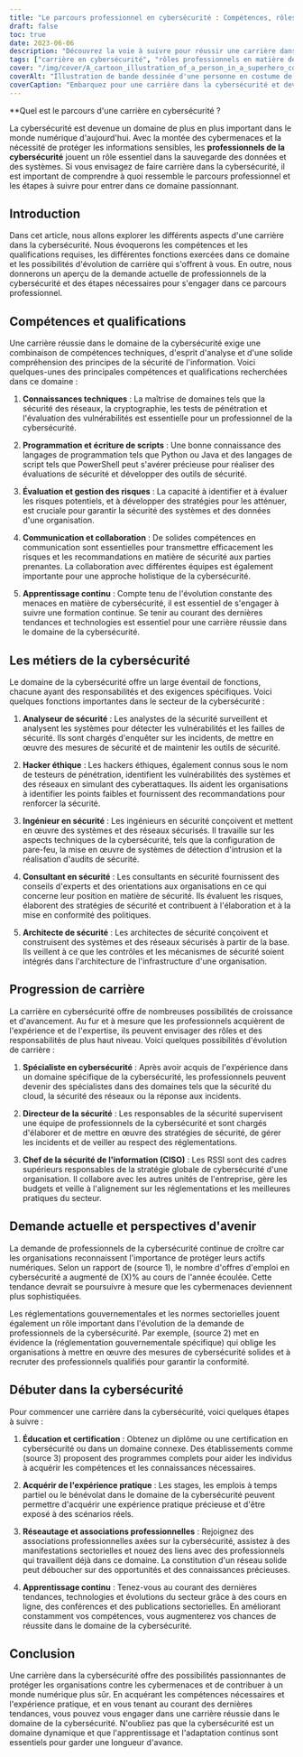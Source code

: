```yaml
---
title: "Le parcours professionnel en cybersécurité : Compétences, rôles et progression"
draft: false
toc: true
date: 2023-06-06
description: "Découvrez la voie à suivre pour réussir une carrière dans la cybersécurité, y compris les compétences requises, les différentes fonctions et les possibilités d'avancement."
tags: ["carrière en cybersécurité", "rôles professionnels en matière de cybersécurité", "compétences en matière de cybersécurité", "progression de la carrière", "demande en matière de cybersécurité", "éducation à la cybersécurité", "certifications en cybersécurité", "la mise en réseau dans le domaine de la cybersécurité", "l'apprentissage continu", "tendances en matière de cybersécurité", "industrie de la cybersécurité", "connaissances techniques", "compétences en programmation", "l'évaluation des risques", "compétences en matière de communication", "piratage éthique", "analyste de sécurité", "ingénieur en sécurité", "consultant en sécurité", "architecte de sécurité", "spécialiste en cybersécurité", "responsable de la sécurité", "RSSI", "réglementation en matière de cybersécurité", "Marché de l'emploi dans le domaine de la cybersécurité", "démarrer une carrière dans la cybersécurité", "qualifications en matière de cybersécurité", "expérience en matière de cybersécurité", "associations professionnelles dans le domaine de la cybersécurité", "cybersécurité mise en réseau", "dernières tendances en matière de cybersécurité"]
cover: "/img/cover/A_cartoon_illustration_of_a_person_in_a_superhero_costume.png"
coverAlt: "Illustration de bande dessinée d'une personne en costume de super-héros avec un bouclier et des symboles de cadenas, représentant la cybersécurité."
coverCaption: "Embarquez pour une carrière dans la cybersécurité et devenez un défenseur du numérique."
---
```


**Quel est le parcours d'une carrière en cybersécurité ?

La cybersécurité est devenue un domaine de plus en plus important dans le monde numérique d'aujourd'hui. Avec la montée des cybermenaces et la nécessité de protéger les informations sensibles, les **professionnels de la cybersécurité** jouent un rôle essentiel dans la sauvegarde des données et des systèmes. Si vous envisagez de faire carrière dans la cybersécurité, il est important de comprendre à quoi ressemble le parcours professionnel et les étapes à suivre pour entrer dans ce domaine passionnant.

## Introduction

Dans cet article, nous allons explorer les différents aspects d'une carrière dans la cybersécurité. Nous évoquerons les compétences et les qualifications requises, les différentes fonctions exercées dans ce domaine et les possibilités d'évolution de carrière qui s'offrent à vous. En outre, nous donnerons un aperçu de la demande actuelle de professionnels de la cybersécurité et des étapes nécessaires pour s'engager dans ce parcours professionnel.

## Compétences et qualifications

Une carrière réussie dans le domaine de la cybersécurité exige une combinaison de compétences techniques, d'esprit d'analyse et d'une solide compréhension des principes de la sécurité de l'information. Voici quelques-unes des principales compétences et qualifications recherchées dans ce domaine :

1. **Connaissances techniques** : La maîtrise de domaines tels que la sécurité des réseaux, la cryptographie, les tests de pénétration et l'évaluation des vulnérabilités est essentielle pour un professionnel de la cybersécurité.

2. **Programmation et écriture de scripts** : Une bonne connaissance des langages de programmation tels que Python ou Java et des langages de script tels que PowerShell peut s'avérer précieuse pour réaliser des évaluations de sécurité et développer des outils de sécurité.

3. **Évaluation et gestion des risques** : La capacité à identifier et à évaluer les risques potentiels, et à développer des stratégies pour les atténuer, est cruciale pour garantir la sécurité des systèmes et des données d'une organisation.

4. **Communication et collaboration** : De solides compétences en communication sont essentielles pour transmettre efficacement les risques et les recommandations en matière de sécurité aux parties prenantes. La collaboration avec différentes équipes est également importante pour une approche holistique de la cybersécurité.

5. **Apprentissage continu** : Compte tenu de l'évolution constante des menaces en matière de cybersécurité, il est essentiel de s'engager à suivre une formation continue. Se tenir au courant des dernières tendances et technologies est essentiel pour une carrière réussie dans le domaine de la cybersécurité.

## Les métiers de la cybersécurité

Le domaine de la cybersécurité offre un large éventail de fonctions, chacune ayant des responsabilités et des exigences spécifiques. Voici quelques fonctions importantes dans le secteur de la cybersécurité :

1. **Analyseur de sécurité** : Les analystes de la sécurité surveillent et analysent les systèmes pour détecter les vulnérabilités et les failles de sécurité. Ils sont chargés d'enquêter sur les incidents, de mettre en œuvre des mesures de sécurité et de maintenir les outils de sécurité.

2. **Hacker éthique** : Les hackers éthiques, également connus sous le nom de testeurs de pénétration, identifient les vulnérabilités des systèmes et des réseaux en simulant des cyberattaques. Ils aident les organisations à identifier les points faibles et fournissent des recommandations pour renforcer la sécurité.

3. **Ingénieur en sécurité** : Les ingénieurs en sécurité conçoivent et mettent en œuvre des systèmes et des réseaux sécurisés. Il travaille sur les aspects techniques de la cybersécurité, tels que la configuration de pare-feu, la mise en œuvre de systèmes de détection d'intrusion et la réalisation d'audits de sécurité.

4. **Consultant en sécurité** : Les consultants en sécurité fournissent des conseils d'experts et des orientations aux organisations en ce qui concerne leur position en matière de sécurité. Ils évaluent les risques, élaborent des stratégies de sécurité et contribuent à l'élaboration et à la mise en conformité des politiques.

5. **Architecte de sécurité** : Les architectes de sécurité conçoivent et construisent des systèmes et des réseaux sécurisés à partir de la base. Ils veillent à ce que les contrôles et les mécanismes de sécurité soient intégrés dans l'architecture de l'infrastructure d'une organisation.

## Progression de carrière

La carrière en cybersécurité offre de nombreuses possibilités de croissance et d'avancement. Au fur et à mesure que les professionnels acquièrent de l'expérience et de l'expertise, ils peuvent envisager des rôles et des responsabilités de plus haut niveau. Voici quelques possibilités d'évolution de carrière :

1. **Spécialiste en cybersécurité** : Après avoir acquis de l'expérience dans un domaine spécifique de la cybersécurité, les professionnels peuvent devenir des spécialistes dans des domaines tels que la sécurité du cloud, la sécurité des réseaux ou la réponse aux incidents.

2. **Directeur de la sécurité** : Les responsables de la sécurité supervisent une équipe de professionnels de la cybersécurité et sont chargés d'élaborer et de mettre en œuvre des stratégies de sécurité, de gérer les incidents et de veiller au respect des réglementations.

3. **Chef de la sécurité de l'information (CISO)** : Les RSSI sont des cadres supérieurs responsables de la stratégie globale de cybersécurité d'une organisation. Il collabore avec les autres unités de l'entreprise, gère les budgets et veille à l'alignement sur les réglementations et les meilleures pratiques du secteur.

## Demande actuelle et perspectives d'avenir

La demande de professionnels de la cybersécurité continue de croître car les organisations reconnaissent l'importance de protéger leurs actifs numériques. Selon un rapport de (source 1), le nombre d'offres d'emploi en cybersécurité a augmenté de (X)% au cours de l'année écoulée. Cette tendance devrait se poursuivre à mesure que les cybermenaces deviennent plus sophistiquées.

Les réglementations gouvernementales et les normes sectorielles jouent également un rôle important dans l'évolution de la demande de professionnels de la cybersécurité. Par exemple, (source 2) met en évidence la (réglementation gouvernementale spécifique) qui oblige les organisations à mettre en œuvre des mesures de cybersécurité solides et à recruter des professionnels qualifiés pour garantir la conformité.

## Débuter dans la cybersécurité

Pour commencer une carrière dans la cybersécurité, voici quelques étapes à suivre :

1. **Éducation et certification** : Obtenez un diplôme ou une certification en cybersécurité ou dans un domaine connexe. Des établissements comme (source 3) proposent des programmes complets pour aider les individus à acquérir les compétences et les connaissances nécessaires.

2. **Acquérir de l'expérience pratique** : Les stages, les emplois à temps partiel ou le bénévolat dans le domaine de la cybersécurité peuvent permettre d'acquérir une expérience pratique précieuse et d'être exposé à des scénarios réels.

3. **Réseautage et associations professionnelles** : Rejoignez des associations professionnelles axées sur la cybersécurité, assistez à des manifestations sectorielles et nouez des liens avec des professionnels qui travaillent déjà dans ce domaine. La constitution d'un réseau solide peut déboucher sur des opportunités et des connaissances précieuses.

4. **Apprentissage continu** : Tenez-vous au courant des dernières tendances, technologies et évolutions du secteur grâce à des cours en ligne, des conférences et des publications sectorielles. En améliorant constamment vos compétences, vous augmenterez vos chances de réussite dans le domaine de la cybersécurité.

## Conclusion

Une carrière dans la cybersécurité offre des possibilités passionnantes de protéger les organisations contre les cybermenaces et de contribuer à un monde numérique plus sûr. En acquérant les compétences nécessaires et l'expérience pratique, et en vous tenant au courant des dernières tendances, vous pouvez vous engager dans une carrière réussie dans le domaine de la cybersécurité. N'oubliez pas que la cybersécurité est un domaine dynamique et que l'apprentissage et l'adaptation continus sont essentiels pour garder une longueur d'avance.
